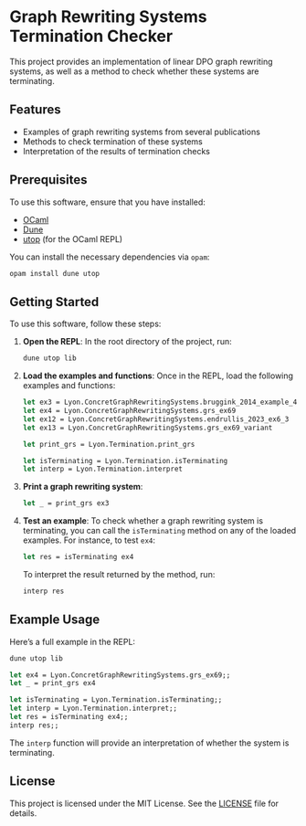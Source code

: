 # Graph Rewriting Systems Termination Checker

This project provides an implementation of linear DPO graph rewriting systems, as well as a method to check whether these systems are terminating.

## Features

- Examples of graph rewriting systems from several publications
- Methods to check termination of these systems
- Interpretation of the results of termination checks

## Prerequisites

To use this software, ensure that you have installed:

- [OCaml](https://ocaml.org/)
- [Dune](https://dune.build/)
- [utop](https://github.com/diml/utop) (for the OCaml REPL)

You can install the necessary dependencies via `opam`:

```bash
opam install dune utop
```

## Getting Started

To use this software, follow these steps:

1. **Open the REPL**:
   In the root directory of the project, run:

   ```bash
   dune utop lib
   ```
2. **Load the examples and functions**:
   Once in the REPL, load the following examples and functions:

   ```ocaml
   let ex3 = Lyon.ConcretGraphRewritingSystems.bruggink_2014_example_4
   let ex4 = Lyon.ConcretGraphRewritingSystems.grs_ex69
   let ex12 = Lyon.ConcretGraphRewritingSystems.endrullis_2023_ex6_3
   let ex13 = Lyon.ConcretGraphRewritingSystems.grs_ex69_variant

   let print_grs = Lyon.Termination.print_grs

   let isTerminating = Lyon.Termination.isTerminating
   let interp = Lyon.Termination.interpret
   ```
3. **Print a graph rewriting system**:
   ```ocaml
   let _ = print_grs ex3
   ```
4. **Test an example**:
   To check whether a graph rewriting system is terminating, you can call the `isTerminating` method on any of the loaded examples. For instance, to test `ex4`:

   ```ocaml
   let res = isTerminating ex4
   ```

   To interpret the result returned by the method, run:

   ```ocaml
   interp res
   ```

## Example Usage

Here’s a full example in the REPL:

```ocaml
dune utop lib
```

```ocaml
let ex4 = Lyon.ConcretGraphRewritingSystems.grs_ex69;;
let _ = print_grs ex4

let isTerminating = Lyon.Termination.isTerminating;;
let interp = Lyon.Termination.interpret;;
let res = isTerminating ex4;;
interp res;;
```

The `interp` function will provide an interpretation of whether the system is terminating.

## License

This project is licensed under the MIT License. See the [LICENSE](LICENSE) file for details.
